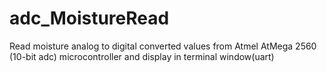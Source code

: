# adc_MoistureRead
Read moisture analog to digital converted values from Atmel AtMega 2560 (10-bit adc) microcontroller and display in terminal window(uart)
